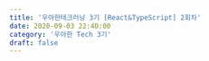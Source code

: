 ```yaml
---
title: '우아한테크러닝 3기 [React&TypeScript] 2회차'
date: 2020-09-03 22:40:00
category: '우아한 Tech 3기'
draft: false
---
```

